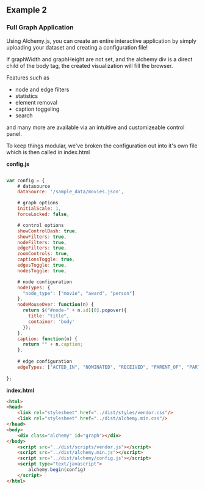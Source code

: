 <script src=""></script>

Example 2
---------------------
### Full Graph Application

Using Alchemy.js, you can create an entire interactive application by simply uploading your dataset and creating a configuration file!

<div class="alchemy"></div>

If graphWidth and graphHeight are not set, and the alchemy div is a direct child of the body tag, the created visualization will fill the browser.  

Features such as

  - node and edge filters
  - statistics
  - element removal
  - caption toggeling
  - search

and many more are available via an intuitive and customizeable control panel.
 
To keep things modular, we've broken the configuration out into it's own file which is then called in index.html

**config.js**
```js

var config = {
    # datasource
    dataSource: '/sample_data/movies.json',

    # graph options
    initialScale: 1,
    forceLocked: false,

    # control options
    showControlDash: true,
    showFilters: true,
    nodeFilters: true,
    edgeFilters: true,
    zoomControls: true,
    captionsToggle: true,
    edgesToggle: true,
    nodesToggle: true,

    # node configuration
    nodeTypes: {
      "node_type": ["movie", "award", "person"]
    },
    nodeMouseOver: function(n) {
      return $("#node-" + n.id)[0].popover({
        title: "title",
        container: 'body'
      });
    },
    caption: function(n) {
      return "" + n.caption;
    },
    
    # edge configuration
    edgeTypes: ["ACTED_IN", "NOMINATED", "RECEIVED", "PARENT_OF", "PARTNER_OF", "BORN_AT", "PRODUCED"],
    
};

```

**index.html**
```html
<html>
<head>
    <link rel="stylesheet" href="../dist/styles/vendor.css"/>
    <link rel="stylesheet" href="../dist/alchemy.min.css"/>
</head>
<body>
    <div class="alchemy" id="graph"></div>
</body>
    <script src="../dist/scripts/vendor.js"></script>
    <script src="../dist/alchemy.min.js"></script>
    <script src="../dist/alchemy/config.js"></script>
    <script type="text/javascript">
        alchemy.begin(config)
    </script>
</html>
```